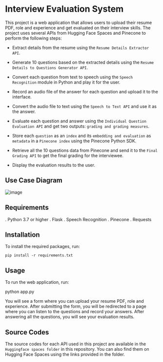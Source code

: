 # Interview Evaluation System
This project is a web application that allows users to upload their resume PDF, role and experience and get evaluated on their interview skills. The project uses several APIs from Hugging Face Spaces and Pinecone to perform the following steps:

- Extract details from the resume using the `Resume Details Extractor API`.

- Generate 10 questions based on the extracted details using the `Resume Details to Questions Generator API`.

- Convert each question from text to speech using the `Speech Recognition` module in Python and play it for the user.

- Record an audio file of the answer for each question and upload it to the interface.

- Convert the audio file to text using the `Speech to Text API` and use it as the answer.

- Evaluate each question and answer using the `Individual Question Evaluation API` and get two outputs: `grading and grading measures`.

- Store each `question` as an `index` and its `embedding and evaluation` as `metadata` in a `Pinecone index` using the Pinecone Python SDK.

- Retrieve all the 10 questions data from Pinecone and send it to the `Final Grading API` to get the final grading for the interviewee.
- Display the evaluation results to the user.

## Use Case Diagram
  ![image](https://github.com/sujanMidatani7/InterviewEvaluationSystem/assets/105052933/c36c8a77-75c9-4302-9193-024e06c0969e)

## Requirements

. Python 3.7 or higher
. Flask
. Speech Recognition
. Pinecone
. Requests

## Installation
To install the required packages, run:

`pip install -r requirements.txt`


## Usage
To run the web application, run:

python app.py



You will see a form where you can upload your resume PDF, role and experience. After submitting the form, you will be redirected to a page where you can listen to the questions and record your answers. After answering all the questions, you will see your evaluation results.

## Source Codes

The source codes for each API used in this project are available in the `Huggingface spaces folder` in this repository. You can also find them on Hugging Face Spaces using the links provided in the folder.

